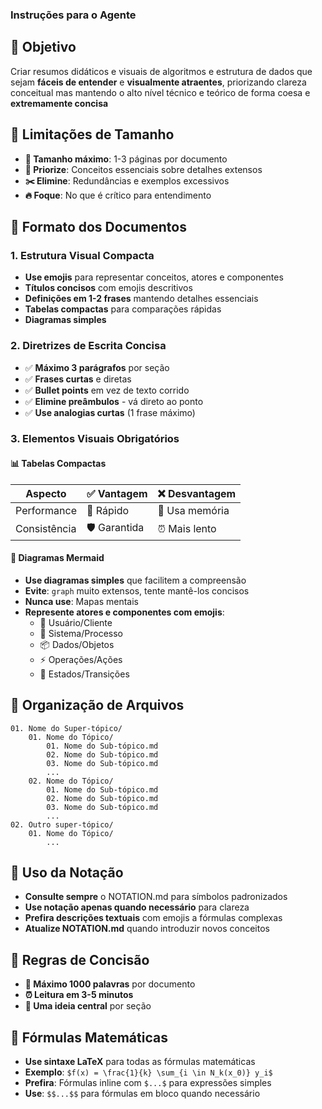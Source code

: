 ### Instruções para o Agente

## 🎯 Objetivo
Criar resumos didáticos e visuais de algoritmos e estrutura de dados que sejam **fáceis de entender** e **visualmente atraentes**, priorizando clareza conceitual mas mantendo o alto nível técnico e teórico de forma coesa e **extremamente concisa**

## 📏 Limitações de Tamanho
- **📄 Tamanho máximo**: 1-3 páginas por documento
- **🎯 Priorize**: Conceitos essenciais sobre detalhes extensos
- **✂️ Elimine**: Redundâncias e exemplos excessivos
- **🔥 Foque**: No que é crítico para entendimento

## 📝 Formato dos Documentos

### 1. Estrutura Visual Compacta
- **Use emojis** para representar conceitos, atores e componentes
- **Títulos concisos** com emojis descritivos
- **Definições em 1-2 frases** mantendo detalhes essenciais
- **Tabelas compactas** para comparações rápidas
- **Diagramas simples**

### 2. Diretrizes de Escrita Concisa
- ✅ **Máximo 3 parágrafos** por seção
- ✅ **Frases curtas** e diretas
- ✅ **Bullet points** em vez de texto corrido
- ✅ **Elimine preâmbulos** - vá direto ao ponto
- ✅ **Use analogias curtas** (1 frase máximo)

### 3. Elementos Visuais Obrigatórios

#### 📊 Tabelas Compactas
| Aspecto | ✅ Vantagem | ❌ Desvantagem |
|---------|-------------|----------------|
| Performance | 🚀 Rápido | 💾 Usa memória |
| Consistência | 🛡️ Garantida | ⏰ Mais lento |

#### 🎨 Diagramas Mermaid
- **Use diagramas simples** que facilitem a compreensão
- **Evite**: `graph` muito extensos, tente mantê-los concisos
- **Nunca use**: Mapas mentais
- **Represente atores e componentes com emojis**:
  - 👤 Usuário/Cliente
  - 🔧 Sistema/Processo
  - 📦 Dados/Objetos
  - ⚡ Operações/Ações
  - 🔄 Estados/Transições


## 📁 Organização de Arquivos

```
01. Nome do Super-tópico/
    01. Nome do Tópico/
        01. Nome do Sub-tópico.md
        02. Nome do Sub-tópico.md
        03. Nome do Sub-tópico.md
        ...
    02. Nome do Tópico/
        01. Nome do Sub-tópico.md
        02. Nome do Sub-tópico.md
        03. Nome do Sub-tópico.md
        ...
02. Outro super-tópico/
    01. Nome do Tópico/
        ...
```

## 🔧 Uso da Notação

- **Consulte sempre** o NOTATION.md para símbolos padronizados
- **Use notação apenas quando necessário** para clareza
- **Prefira descrições textuais** com emojis a fórmulas complexas
- **Atualize NOTATION.md** quando introduzir novos conceitos

## 📐 Regras de Concisão
- **🚫 Máximo 1000 palavras** por documento
- **⏰ Leitura em 3-5 minutos**
- **🎯 Uma ideia central** por seção

## 📝 Fórmulas Matemáticas
- **Use sintaxe LaTeX** para todas as fórmulas matemáticas
- **Exemplo**: `$f(x) = \frac{1}{k} \sum_{i \in N_k(x_0)} y_i$`
- **Prefira**: Fórmulas inline com `$...$` para expressões simples
- **Use**: `$$...$$` para fórmulas em bloco quando necessário
